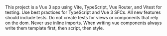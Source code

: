 <!-- Use this file to provide workspace-specific custom instructions to Copilot. For more details, visit https://code.visualstudio.com/docs/copilot/copilot-customization#_use-a-githubcopilotinstructionsmd-file -->

This project is a Vue 3 app using Vite, TypeScript, Vue Router, and Vitest for testing. Use best practices for TypeScript and Vue 3 SFCs. All new features should include tests.
Do not create tests for views or components that rely on the dom.
Never use inline imports.
When writing vue components always write them template first, then script, then style.
